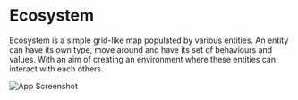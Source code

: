# Ecosystem

Ecosystem is a simple grid-like map populated by various entities. An entity can have its own type, move around and 
have its set of behaviours and values. With an aim of creating an environment where these entities can interact with
each others.

![App Screenshot](https://dev-to-uploads.s3.amazonaws.com/uploads/articles/htlr7ut1jsne3t5m32da.png)